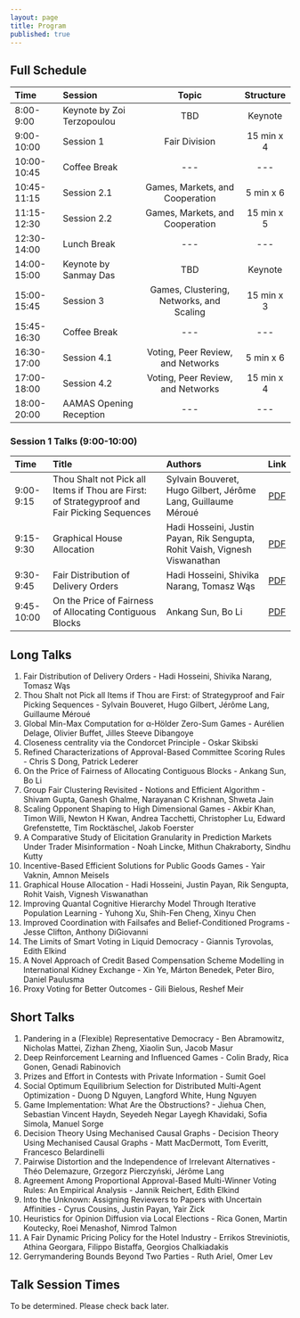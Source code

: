 ```yaml
---
layout: page
title: Program
published: true
---
```


<!-- ## Program -->

<!--
GAIW 2022 was be held entirely online.

The full recording of the Zoom talk sessions is available on [YouTube](https://youtu.be/HAb1wDhZg-g)

In addition, GAIW held two joint poster sessions with the ALA and LSA workshops, which took place at AAMAS 2022. Each poster session took place on Gather Town:

There were two invited talks, by Amy Greenwald and Panayotis Mertikopoulos. Information about the keynote speakers can be found on the [LSA workshop website](https://minbiaohan.github.io/LSA/program.html)

Please find detailed information regarding the workshop schedule below.
-->

## Full Schedule

| Time | Session | Topic | Structure |
|:----------|:-------------|:------:|:------:|
8:00-9:00   | Keynote by Zoi Terzopoulou |  TBD  | Keynote |
9:00-10:00  | Session 1               | Fair Division | 15 min x 4 |
10:00-10:45 | Coffee Break            | --- |  --- |
10:45-11:15 | Session 2.1             | Games, Markets, and Cooperation | 5 min x 6 |
11:15-12:30 | Session 2.2             | Games, Markets, and Cooperation | 15 min x 5 |
12:30-14:00 | Lunch Break             | --- |  --- |
14:00-15:00 | Keynote by Sanmay Das   | TBD | Keynote |
15:00-15:45 | Session 3               | Games, Clustering, Networks, and Scaling | 15 min x 3 |
15:45-16:30 | Coffee Break            | --- |  --- |
16:30-17:00 | Session 4.1             | Voting, Peer Review, and Networks | 5 min x 6 |
17:00-18:00 | Session 4.2             | Voting, Peer Review, and Networks | 15 min x 4 |
18:00-20:00 | AAMAS Opening Reception | --- |  --- 



### Session 1 Talks (9:00-10:00)
|Time| Title | Authors | Link |
|:--------------|:----------|:---------|:----:|
| 9:00-9:15 | Thou Shalt not Pick all Items if Thou are First: of Strategyproof and Fair Picking Sequences | Sylvain Bouveret, Hugo Gilbert, Jérôme Lang, Guillaume Méroué | [PDF](https://drive.google.com/file/d/1abI-M3R7uVFndj0GxePu9ndCEVvBK2Qn/)
| 9:15-9:30 | Graphical House Allocation | Hadi Hosseini, Justin Payan, Rik Sengupta, Rohit Vaish, Vignesh Viswanathan | [PDF](https://drive.google.com/file/d/1DBkZeL89xXcF6L_KyF5PFspdkMfVeE0V/view)
| 9:30-9:45 | Fair Distribution of Delivery Orders | Hadi Hosseini, Shivika Narang, Tomasz Wąs |[PDF](https://drive.google.com/file/d/1w1oyY7ohxocTsjuEK8bdocNqpUslOm_P/view) |
| 9:45-10:00 | On the Price of Fairness of Allocating Contiguous Blocks | Ankang Sun, Bo Li |[PDF](https://drive.google.com/file/d/17y9JnYUKMocsIdM94ct8hs4fClvzxU7M/view) |


<!--  | | |[PDF]() | -->

<!--



## Talk Session Times


| Location | Date | Talk Session 1 | Talk Session 2 |
|----------|-------------|------|------|
California |  TBD |    |   |
New York | TBD |    |   |
London |  TBD |    |   |
Paris |  TBD |    |   |
Israel |  TBD |    |   |
Kolkata |  TBD |    |   |
Beijing |  TBD |    |   |
Sydney |  TBD |    |   |
Auckland |  TBD |    |   |


## Poster Session Times

| Location | Date | Poster Session 1 | Poster Session 2 |
|----------|-------------|------|------|
California |  TBD |    |   |
New York | TBD |    |   |
London |  TBD |    |   |
Paris |  TBD |    |   |
Israel |  TBD |    |   |
Kolkata |  TBD |    |   |
Beijing |  TBD |    |   |
Sydney |  TBD |    |   |
Auckland |  TBD |    |   |



## Session 1 Talks

| Time (Auckland) |   Talk   |  Authors  |  Paper  | # |
|------------|:-----------:|:------:|:------:|:----:|
| TBD |   |   |   | 1 |
| TBD |   |   |   | 2 |
| TBD |   |   |   | ... |


## Session 2 Talks


| Time (Auckland) | Talk | Authors | Paper | # |
|------------|-----------|------|------|-----|
| TBD |   |   |   | 1 |
| TBD |   |   |   | 2 |
| TBD |   |   |   | ... |


-->



## Long Talks
1. Fair Distribution of Delivery Orders - Hadi Hosseini, Shivika Narang, Tomasz Wąs
2. Thou Shalt not Pick all Items if Thou are First: of Strategyproof and Fair Picking Sequences - Sylvain Bouveret, Hugo Gilbert, Jérôme Lang, Guillaume Méroué
3. Global Min-Max Computation for α-Hölder Zero-Sum Games - Aurélien Delage, Olivier Buffet, Jilles Steeve Dibangoye
4. Closeness centrality via the Condorcet Principle - Oskar Skibski
5. Refined Characterizations of Approval-Based Committee Scoring Rules - Chris S Dong, Patrick Lederer
6. On the Price of Fairness of Allocating Contiguous Blocks - Ankang Sun, Bo Li
7. Group Fair Clustering Revisited - Notions and Efficient Algorithm - Shivam Gupta, Ganesh Ghalme, Narayanan C Krishnan, Shweta Jain
9. Scaling Opponent Shaping to High Dimensional Games - Akbir Khan, Timon Willi, Newton H Kwan, Andrea Tacchetti, Christopher Lu, Edward Grefenstette, Tim Rocktäschel, Jakob Foerster
12. A Comparative Study of Elicitation Granularity in Prediction Markets Under Trader Misinformation - Noah Lincke, Mithun Chakraborty, Sindhu Kutty
13. Incentive-Based Efficient Solutions for Public Goods Games - Yair Vaknin, Amnon Meisels
14. Graphical House Allocation - Hadi Hosseini, Justin Payan, Rik Sengupta, Rohit Vaish, Vignesh Viswanathan
16. Improving Quantal Cognitive Hierarchy Model Through Iterative Population Learning - Yuhong Xu, Shih-Fen Cheng, Xinyu Chen
18. Improved Coordination with Failsafes and Belief-Conditioned Programs - Jesse Clifton, Anthony DiGiovanni
19. The Limits of Smart Voting in Liquid Democracy - Giannis Tyrovolas, Edith Elkind
20. A Novel Approach of Credit Based Compensation Scheme Modelling in International Kidney Exchange - Xin Ye, Márton Benedek, Peter Biro, Daniel Paulusma
21. Proxy Voting for Better Outcomes - Gili Bielous, Reshef Meir



## Short Talks
1. Pandering in a (Flexible) Representative Democracy - Ben Abramowitz, Nicholas Mattei, Zizhan Zheng, Xiaolin Sun, Jacob Masur
2. Deep Reinforcement Learning and Influenced Games - Colin Brady, Rica Gonen, Genadi Rabinovich
3. Prizes and Effort in Contests with Private Information - Sumit Goel
4. Social Optimum Equilibrium Selection for Distributed Multi-Agent Optimization - Duong D Nguyen, Langford White, Hung Nguyen
5. Game Implementation: What Are the Obstructions? - Jiehua Chen, Sebastian Vincent Haydn, Seyedeh Negar Layegh Khavidaki, Sofia Simola, Manuel Sorge
6. Decision Theory Using Mechanised Causal Graphs - Decision Theory Using Mechanised Causal Graphs - Matt MacDermott, Tom Everitt, Francesco Belardinelli
7. Pairwise Distortion and the Independence of Irrelevant Alternatives - Théo Delemazure, Grzegorz Pierczyński, Jérôme Lang
8. Agreement Among Proportional Approval-Based Multi-Winner Voting Rules: An Empirical Analysis - Jannik Reichert, Edith Elkind
9. Into the Unknown: Assigning Reviewers to Papers with Uncertain Affinities - Cyrus Cousins, Justin Payan, Yair Zick
10. Heuristics for Opinion Diffusion via Local Elections - Rica Gonen, Martin Koutecky, Roei Menashof, Nimrod Talmon
11. A Fair Dynamic Pricing Policy for the Hotel Industry - Errikos Streviniotis, Athina Georgara, Filippo Bistaffa, Georgios Chalkiadakis
12. Gerrymandering Bounds Beyond Two Parties - Ruth Ariel, Omer Lev


## Talk Session Times

To be determined. Please check back later.
